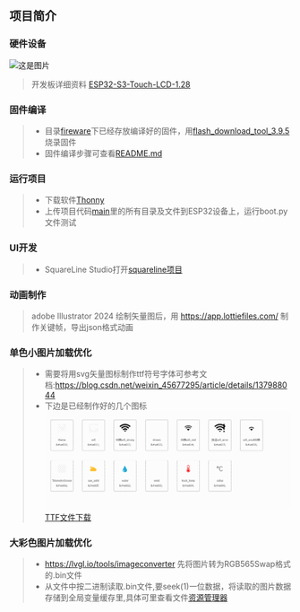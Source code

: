 ## 项目简介

### 硬件设备
![这是图片](https://www.waveshare.net/photo/development-board/ESP32-S3-Touch-LCD-1.28-B/ESP32-S3-Touch-LCD-1.28-B-1.jpg)
>开发板详细资料 [ESP32-S3-Touch-LCD-1.28](https://www.waveshare.net/wiki/ESP32-S3-Touch-LCD-1.28)
### 固件编译
>- 目录[fireware](./fireware)下已经存放编译好的固件，用[flash_download_tool_3.9.5](https://www.espressif.com/sites/default/files/tools/flash_download_tool_3.9.5.zip)烧录固件
>- 固件编译步骤可查看[README.md](./fireware/README.md)
### 运行项目
>- 下载软件[Thonny](https://objects.githubusercontent.com/github-production-release-asset-2e65be/163728962/ac488763-b0bb-4412-9dec-757bde673849?X-Amz-Algorithm=AWS4-HMAC-SHA256&X-Amz-Credential=releaseassetproduction%2F20240531%2Fus-east-1%2Fs3%2Faws4_request&X-Amz-Date=20240531T100214Z&X-Amz-Expires=300&X-Amz-Signature=4bdeef57906a6cdbc2b380348c2df3219d4b4620098a0d72873a712a3b0679ac&X-Amz-SignedHeaders=host&actor_id=69035246&key_id=0&repo_id=163728962&response-content-disposition=attachment%3B%20filename%3Dthonny-4.1.4.exe&response-content-type=application%2Foctet-stream)
>- 上传项目代码[main](./main)里的所有目录及文件到ESP32设备上，运行boot.py文件测试
### UI开发
>- SquareLine Studio打开[squareline项目](./squareline)
### 动画制作
>adobe Illustrator 2024 绘制矢量图后，用 https://app.lottiefiles.com/ 制作关键帧，导出json格式动画
### 单色小图片加载优化
>- 需要将用svg矢量图标制作ttf符号字体可参考文档:https://blog.csdn.net/weixin_45677295/article/details/137988044
>- 下边是已经制作好的几个图标
![这是图片](./design/icons.png)
[TTF文件下载](./design/iconfont.ttf)

### 大彩色图片加载优化
>- https://lvgl.io/tools/imageconverter 先将图片转为RGB565Swap格式的.bin文件
>- 从文件中按二进制读取.bin文件,要seek(1)一位数据，将读取的图片数据存储到全局变量缓存里,具体可里查看文件[资源管理器](./main/ui/resource_manager.py)
